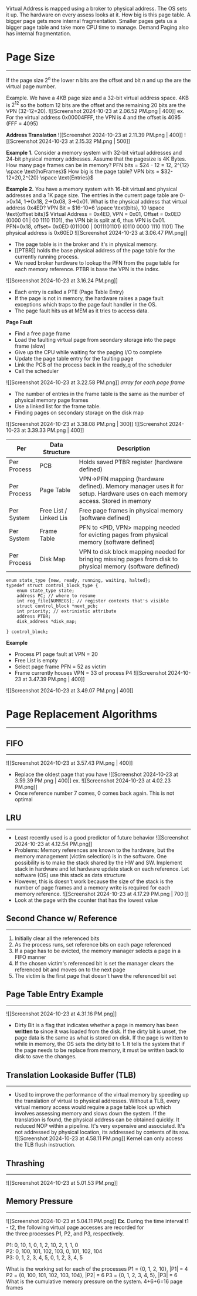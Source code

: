 Virtual Address is mapped using a broker to physical address. The OS sets it up. The hardware on every assess looks at it. How big is this page table. A bigger page gets more internal fragmentation. Smaller pages gets us a bigger page table and take more CPU time to manage. Demand Paging also has internal fragmentation.

# Page Size
___
If the page size $2^n$ the lower n bits are the offset and bit $n$ and up the are the virtual page number.

Example. We have a 4KB page size and a 32-bit virtual address space. 4KB is $2^{12}$ so the bottom 12 bits are the offset and the remaining 20 bits are the VPN (32-12=20). ![[Screenshot 2024-10-23 at 2.06.52 PM.png | 400]]
ex. For the virtual address 0x00004FFF, the VPN is 4 and the offset is 4095 (FFF = 4095)

**Address Translation**
![[Screenshot 2024-10-23 at 2.11.39 PM.png | 400]]
![[Screenshot 2024-10-23 at 2.15.32 PM.png | 500]]

**Example 1.**
Consider a memory system with 32-bit virtual addresses and 24-bit physical memory addresses. Assume that the pagesize is 4K Bytes. 
How many page frames can be in memory?
	PFN bits = $24 - 12 = 12, 2^{12} \space \text{hoFrames}$
How big is the page table?
	VPN bits = $32-12=20,2^{20} \space \text{Entries}$

**Example 2.**
You have a memory system with 16-bit virtual and physical addresses and a 1K page size. The entries in the current page table are 0->0x14, 1->0x18, 2->0x08, 3->0x01. 
What is the physical address that virtual address 0x4ED?
	VPN Bit = $16-10=6 \space \text{bits}, 10 \space \text{offset bits}$
	Virtual Address = 0x4ED, VPN = 0x01, Offset = 0x0ED
	(0000 01 | 00 1110 1101), the VPN bit is split at 6, thus VPN is 0x01.
	PFN=0x18, offset= 0x0ED
	(011000 | 0011101101)
	(0110 0000 1110 1101) 
	The physical address is 0x60ED
![[Screenshot 2024-10-23 at 3.06.47 PM.png]]

- The page table is in the broker and it's in physical memory.
- [[PTBR]] holds the base physical address of the page table for the currently running process. 
- We need broker hardware to lookup the PFN from the page table for each memory reference. PTBR is base the VPN is the index.

![[Screenshot 2024-10-23 at 3.16.24 PM.png]]
- Each entry is called a PTE (Page Table Entry)
- If the page is not in memory, the hardware raises a page fault exceptions which traps to the page fault handler in the OS. 
- The page fault hits us at MEM as it tries to access data. 

**Page Fault**
- Find a free page frame
- Load the faulting virtual page from seondary storage into the page frame (slow)
- Give up the CPU while waiting for the paging I/O to complete
- Update the page table entry for the faulting page 
- Link the PCB of the process back in the ready_q of the scheduler
- Call the scheduler

![[Screenshot 2024-10-23 at 3.22.58 PM.png]]
*array for each page frame*
- The number of entries in the frame table is the same as the number of physical memory page frames
- Use a linked list for the frame table.
- Finding pages on secondary storage on the disk map

![[Screenshot 2024-10-23 at 3.38.08 PM.png | 300]]
![[Screenshot 2024-10-23 at 3.39.33 PM.png | 400]]

| Per         | Data Structure         | Description                                                                                                                   |
| ----------- | ---------------------- | ----------------------------------------------------------------------------------------------------------------------------- |
| Per Process | PCB                    | Holds saved PTBR register (hardware defined)                                                                                  |
| Per Process | Page Table             | VPN->PFN mapping (hardware defined).  Memory manager uses it for setup. Hardware uses on each memory access. Stored in memory |
| Per System  | Free List / Linked Lis | Free page frames in physical memory (software defined)                                                                        |
| Per System  | Frame Table            | PFN to <PID, VPN> mapping needed for evicting pages from physical memory (software defined)                                   |
| Per Process | Disk Map               | VPN to disk block mapping needed for bringing missing pages from disk to physical memory (software defined)                   |
```
enum state_type {new, ready, running, waiting, halted};
typedef struct control_block_type {
	enum state_type state;
	address PC; // where to resume
	int reg_file[NUMREGS]; // register contents that's visible
	struct control_block *next_pcb;
	int priority; // extrinistic attribute 
	address PTBR;
	disk_address *disk_map;
	
} control_block;
```

**Example**
- Process P1 page fault at VPN = 20
- Free List is empty
- Select page frame PFN = 52 as victim
- Frame currently houses VPN = 33 of process P4
![[Screenshot 2024-10-23 at 3.47.39 PM.png | 400]]

![[Screenshot 2024-10-23 at 3.49.07 PM.png | 400]]


# Page Replacement Algorithms
___
## FIFO 
___
![[Screenshot 2024-10-23 at 3.57.43 PM.png | 400]]
- Replace the oldest page that you have
![[Screenshot 2024-10-23 at 3.59.39 PM.png | 400]]
ex. 
![[Screenshot 2024-10-23 at 4.02.23 PM.png]]
- Once reference number 7 comes, 0 comes back again. This is not optimal 

## LRU
___
- Least recently used is a good predictor of future behavior
![[Screenshot 2024-10-23 at 4.12.54 PM.png]]
- Problems: Memory references are known to the hardware, but the memory management (victim selection) is in the software. One possibility is to make the stack shared by the HW and SW. Implement stack in hardware and let hardware update stack on each reference. Let software (OS) use this stack as data structure
- However, this is doesn't work because the size of the stack is the number of page frames and a memory write is required for each memory reference. 
![[Screenshot 2024-10-23 at 4.17.29 PM.png | 700 ]]
- Look at the page with the counter that has the lowest value

## Second Chance w/ Reference
____
1. Initially clear all the referenced bits
2. As the process runs, set reference bits on each page referenced 
3. If a page has to be evicted, the memory manager selects a page in a FIFO manner
4. If the chosen victim's referenced bit is set the manager clears the referenced bit and moves on to the next page
5. The victim is the first page that doesn't have the referenced bit set


## Page Table Entry Example 
___
![[Screenshot 2024-10-23 at 4.31.16 PM.png]]
- Dirty Bit is a flag that indicates whether a page in memory has been **written to** since it was loaded from the disk. If the dirty bit is unset, the page data is the same as what is stored on disk. If the page is written to while in memory, the OS sets the dirty bit to 1. It tells the system that if the page needs to be replace from memory, it must be written back to disk to save the changes. 

## Translation Lookaside Buffer (TLB) 
____
- Used to improve the performance of the virtual memory by speeding up the translation of virtual to physical addresses. Without a TLB, every virtual memory access would require a page table look up which involves assessing memory and slows down the system. If the translation is found, the physical address can be obtained quickly. It reduced NOP within a pipeline. It's very expensive and associated. It's not addressed by physical location, its addressed by contents of its row. ![[Screenshot 2024-10-23 at 4.58.11 PM.png]]
Kernel can only access the TLB flush instruction.

## Thrashing
___
![[Screenshot 2024-10-23 at 5.01.53 PM.png]]

## Memory Pressure
____
![[Screenshot 2024-10-23 at 5.04.11 PM.png]]
**Ex**. 
During the time interval t1 - t2, the following virtual page accesses are recorded for  
the three processes P1, P2, and P3, respectively.  

P1: 0, 10, 1, 0, 1, 2, 10, 2, 1, 1, 0  
P2: 0, 100, 101, 102, 103, 0, 101, 102, 104  
P3: 0, 1, 2, 3, 4, 5, 0, 1, 2, 3, 4, 5  

What is the working set for each of the processes
	P1 = {0, 1, 2, 10}, |P1| = 4
	P2 = {0, 100, 101, 102, 103, 104}, |P2| = 6
	P3 = {0, 1, 2, 3, 4, 5}, |P3| = 6
What is the cumulative memory pressure on the system.
	4+6+6=16 page frames